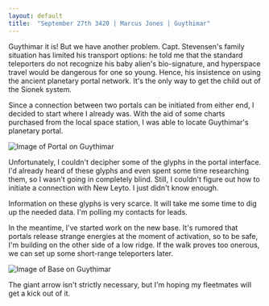 ```yaml
---
layout: default
title:  "September 27th 3420 | Marcus Jones | Guythimar"
---
```


<p>Guythimar it is! But we have another problem. Capt. Stevensen's family situation has limited his transport options: he told me that the standard teleporters do not recognize his baby alien's bio-signature, and hyperspace travel would be dangerous for one so young. Hence, his insistence on using the ancient planetary portal network. It's the only way to get the child out of the Sionek system.</p>

<p>Since a connection between two portals can be initiated from either end, I decided to start where I already was. With the aid of some charts purchased from the local space station, I was able to locate Guythimar's planetary portal.</p>

![Image of Portal on Guythimar](https://nms-seventh-fleet.github.io/images/jones_3420-9-27_001.png)


<p>Unfortunately, I couldn't decipher some of the glyphs in the portal interface. I'd already heard of these glyphs and even spent some time researching them, so I wasn't going in completely blind. Still, I couldn't figure out how to initiate a connection with New Leyto. I just didn't know enough.</p>

<p>Information on these glyphs is very scarce. It will take me some time to dig up the needed data. I'm polling my contacts for leads.</p>

<p>In the meantime, I've started work on the new base. It's rumored that portals release strange energies at the moment of activation, so to be safe, I'm building on the other side of a low ridge. If the walk proves too onerous, we can set up some short-range teleporters later.</p>

![Image of Base on Guythimar](https://nms-seventh-fleet.github.io/images/jones_3420-9-27_002.png)

<p>The giant arrow isn't strictly necessary, but I'm hoping my fleetmates will get a kick out of it.</p>








<!--more-->



